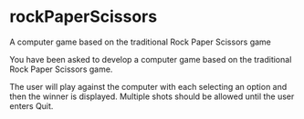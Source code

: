 # rockPaperScissors
A computer game based on the traditional Rock Paper Scissors game


You have been asked to develop a computer game based on the traditional Rock Paper Scissors game.

The user will play against the computer with each selecting an option and then the winner is displayed.  Multiple shots should be allowed until the user enters Quit.
